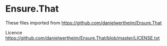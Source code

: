 ﻿# Ensure.That

These files imported from https://github.com/danielwertheim/Ensure.That

Licence https://github.com/danielwertheim/Ensure.That/blob/master/LICENSE.txt